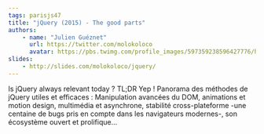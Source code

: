 ```yaml
---
tags: parisjs47
title: "jQuery (2015) - The good parts"
authors:
    - name: "Julien Guéznet"
      url: https://twitter.com/molokoloco
      avatar: https://pbs.twimg.com/profile_images/597359238596427776/hgldehey_400x400.jpg
slides:
    - http://slides.com/molokoloco/jquery/
---
```

Is jQuery always relevant today ? TL;DR Yep !
Panorama des méthodes de jQuery utiles et efficaces : Manipulation avancées du DOM, animations et motion design, multimédia et asynchrone, stabilité cross-plateforme -une centaine de bugs pris en compte dans les navigateurs modernes-, son écosystème ouvert et prolifique...
